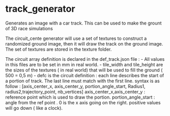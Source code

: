 # track_generator
Generates an image with a car track. This can be used to make the grount of 3D race simulations

The circuit_cente generator will use a set of textures to construct a randomized ground image, then it will draw the track on the ground image.
The set of textures are stored in the texture folder.


The circuit array definition is declared in the def_track.json file : 
     - All values in this files are to be set in mm in real world. 
     - tile_width and tile_height are the sizes of the textures ( in real world) that will be used to fill the ground ( 500 = 0,5 m) 
     - defc is the circuit definition : each line describes the start of a portion of track. The last line must match with the first line.
          syntax is as follow : 
           [axis_center_x, axis_center_y, portion_angle_start, Radius1, radius2,trajectory_point, nb_vertices]
           axis_center_x,axis_center_y : reference point which is used to draw the portion. 
           portion_angle_start : angle from the ref point .  0 is the x axis going on the right. positive values will go down ( like a clock).



